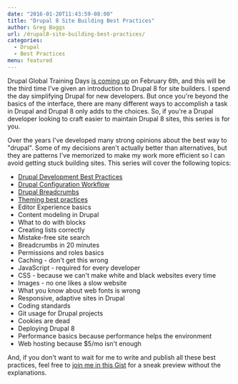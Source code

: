 ```yaml
---
date: "2016-01-20T11:43:59-08:00"
title: "Drupal 8 Site Building Best Practices"
author: Greg Boggs
url: /drupal8-site-building-best-practices/
categories:
  - Drupal
  - Best Practices
menu: featured
---
```

Drupal Global Training Days [is coming up](https://assoc.drupal.org/global-training-day-portland-oregon-february-2016) on February 6th, and this will be the third time I've given an introduction to Drupal 8 for site builders. I spend the day simplifying Drupal for new developers. But once you're beyond the basics of the interface, there are many different ways to accomplish a task in Drupal and Drupal 8 only adds to the choices. So, if you're a Drupal developer looking to craft easier to maintain Drupal 8 sites, this series is for you.

Over the years I've developed many strong opinions about the best way to "drupal". Some of my decisions aren't actually better than alternatives, but they are patterns I've memorized to make my work more efficient so I can avoid getting stuck building sites. This series will cover the following topics: 

* [Drupal Development Best Practices](/drupal-development-best-practices/)
* [Drupal Configuration Workflow](/drupal-configuration-best-practices/)
* [Drupal Breadcrumbs](/drupal8-breadcrumbs/)
* [Theming best practices](/drupal-8-theming-best-practices/)
* Editor Experience basics
* Content modeling in Drupal
* What to do with blocks
* Creating lists correctly
* Mistake-free site search
* Breadcrumbs in 20 minutes
* Permissions and roles basics
* Caching - don't get this wrong
* JavaScript - required for every developer
* CSS - because we can't make white and black websites every time
* Images - no one likes a slow website
* What you know about web fonts is wrong
* Responsive, adaptive sites in Drupal
* Coding standards
* Git usage for Drupal projects
* Cookies are dead
* Deploying Drupal 8
* Performance basics because performance helps the environment
* Web hosting because $5/mo isn't enough

And, if you don't want to wait for me to write and publish all these best practices, feel free to [join me in this Gist](https://gist.github.com/Greg-Boggs/8a2661b70c4e293db585) for a sneak preview without the explanations.
